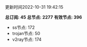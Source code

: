 更新时间2022-10-31 19:42:15

**总订阅: 45**
**总节点: 2277**
**有效节点: 396**
- ss节点: 172
- trojan节点: 50
- v2ray节点: 174

